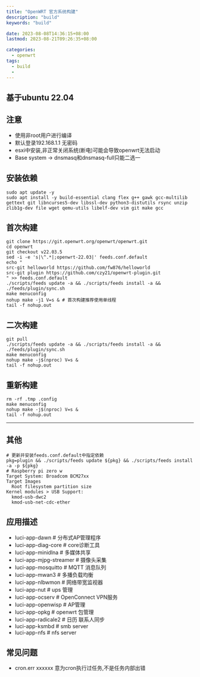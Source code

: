 ```yaml
---
title: "OpenWRT 官方系统构建"
description: "build"
keywords: "build"

date: 2023-08-08T14:36:15+08:00
lastmod: 2023-08-21T09:26:35+08:00

categories:
  - openwrt
tags:
  - build
  -
---
```

## 基于ubuntu 22.04
## 注意
- 使用非root用户进行编译
- 默认登录192.168.1.1 无密码
- esxi中安装,非正常关闭系统(断电)可能会导致openwrt无法启动
- Base system -> dnsmasq和dnsmasq-full只能二选一
## 安装依赖
```shell
sudo apt update -y
sudo apt install -y build-essential clang flex g++ gawk gcc-multilib gettext git libncurses5-dev libssl-dev python3-distutils rsync unzip zlib1g-dev file wget qemu-utils libelf-dev vim git make gcc
```
## 首次构建
```shell
git clone https://git.openwrt.org/openwrt/openwrt.git
cd openwrt
git checkout v22.03.5
sed -i -e 's|\^.*|;openwrt-22.03|' feeds.conf.default
echo "
src-git helloworld https://github.com/fw876/helloworld
src-git plugin https://github.com/czy21/openwrt-plugin.git
" >> feeds.conf.default
./scripts/feeds update -a && ./scripts/feeds install -a && ./feeds/plugin/sync.sh
make menuconfig
nohup make -j1 V=s & # 首次构建推荐使用单线程
tail -f nohup.out
```
## 二次构建
```shell
git pull
./scripts/feeds update -a && ./scripts/feeds install -a && ./feeds/plugin/sync.sh
make menuconfig
nohup make -j$(nproc) V=s &
tail -f nohup.out
```
## 重新构建
```shell
rm -rf .tmp .config
make menuconfig
nohup make -j$(nproc) V=s &
tail -f nohup.out
```
----
## 其他
```shell
# 更新并安装feeds.conf.default中指定依赖
pkg=plugin && ./scripts/feeds update ${pkg} && ./scripts/feeds install -a -p ${pkg}
# Raspberry pi zero w
Target System: Broadcom BCM27xx
Target Images 
  Root filesystem partition size
Kernel modules > USB Support:
  kmod-usb-dwc2
  kmod-usb-net-cdc-ether
```
## 应用描述
  * luci-app-dawn           # 分布式AP管理程序
  * luci-app-diag-core      # core诊断工具
  * luci-app-minidlna       # 多媒体共享
  * luci-app-mjpg-streamer  # 摄像头采集
  * luci-app-mosquitto      # MQTT 消息队列
  * luci-app-mwan3          # 多播负载均衡
  * luci-app-nlbwmon        # 网络带宽监视器
  * luci-app-nut            # ups 管理
  * luci-app-ocserv         # OpenConnect VPN服务
  * luci-app-openwisp       # AP管理
  * luci-app-opkg           # openwrt 包管理
  * luci-app-radicale2      # 日历 联系人同步
  * luci-app-ksmbd          # smb server
  * luci-app-nfs            # nfs server
## 常见问题
 * cron.err xxxxxx 意为cron执行过任务,不是任务内部出错